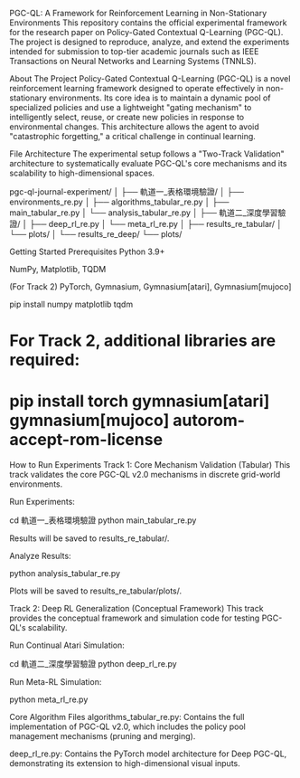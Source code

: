 PGC-QL: A Framework for Reinforcement Learning in Non-Stationary Environments
This repository contains the official experimental framework for the research paper on Policy-Gated Contextual Q-Learning (PGC-QL). The project is designed to reproduce, analyze, and extend the experiments intended for submission to top-tier academic journals such as IEEE Transactions on Neural Networks and Learning Systems (TNNLS).

About The Project
Policy-Gated Contextual Q-Learning (PGC-QL) is a novel reinforcement learning framework designed to operate effectively in non-stationary environments. Its core idea is to maintain a dynamic pool of specialized policies and use a lightweight "gating mechanism" to intelligently select, reuse, or create new policies in response to environmental changes. This architecture allows the agent to avoid "catastrophic forgetting," a critical challenge in continual learning.

File Architecture
The experimental setup follows a "Two-Track Validation" architecture to systematically evaluate PGC-QL's core mechanisms and its scalability to high-dimensional spaces.

pgc-ql-journal-experiment/
│
├── 軌道一_表格環境驗證/
│   ├── environments_re.py
│   ├── algorithms_tabular_re.py
│   ├── main_tabular_re.py
│   └── analysis_tabular_re.py
│
├── 軌道二_深度學習驗證/
│   ├── deep_rl_re.py
│   └── meta_rl_re.py
│
├── results_re_tabular/
│   └── plots/
│
└── results_re_deep/
    └── plots/

Getting Started
Prerequisites
Python 3.9+

NumPy, Matplotlib, TQDM

(For Track 2) PyTorch, Gymnasium, Gymnasium[atari], Gymnasium[mujoco]

pip install numpy matplotlib tqdm
# For Track 2, additional libraries are required:
# pip install torch gymnasium[atari] gymnasium[mujoco] autorom-accept-rom-license

How to Run Experiments
Track 1: Core Mechanism Validation (Tabular)
This track validates the core PGC-QL v2.0 mechanisms in discrete grid-world environments.

Run Experiments:

cd 軌道一_表格環境驗證
python main_tabular_re.py

Results will be saved to results_re_tabular/.

Analyze Results:

python analysis_tabular_re.py

Plots will be saved to results_re_tabular/plots/.

Track 2: Deep RL Generalization (Conceptual Framework)
This track provides the conceptual framework and simulation code for testing PGC-QL's scalability.

Run Continual Atari Simulation:

cd 軌道二_深度學習驗證
python deep_rl_re.py

Run Meta-RL Simulation:

python meta_rl_re.py

Core Algorithm Files
algorithms_tabular_re.py: Contains the full implementation of PGC-QL v2.0, which includes the policy pool management mechanisms (pruning and merging).

deep_rl_re.py: Contains the PyTorch model architecture for Deep PGC-QL, demonstrating its extension to high-dimensional visual inputs.